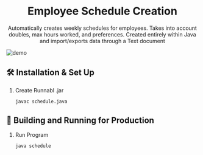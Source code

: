 <h1 align="center">Employee Schedule Creation</h1>
<p align="center">Automatically creates weekly schedules for employees. Takes into account doubles, max hours worked, and preferences. Created entirely within Java and import/exports data through a Text document</p>

![demo](https://raw.githubusercontent.com/IliyanID/Schedule/master/Resources/text-document.PNG)

## 🛠 Installation & Set Up

1. Create Runnabl .jar

   ```sh
   javac schedule.java
   ```


## 🚀 Building and Running for Production

1. Run Program

   ```sh
   java schedule
   ```
